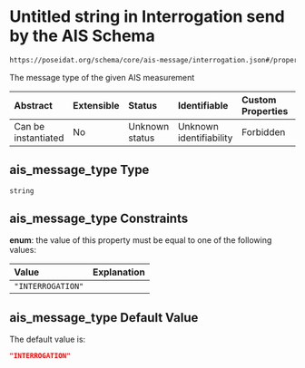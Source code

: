 # Untitled string in Interrogation send by the AIS Schema

```txt
https://poseidat.org/schema/core/ais-message/interrogation.json#/properties/ais_message_type
```

The message type of the given AIS measurement

| Abstract            | Extensible | Status         | Identifiable            | Custom Properties | Additional Properties | Access Restrictions | Defined In                                                                                |
| :------------------ | :--------- | :------------- | :---------------------- | :---------------- | :-------------------- | :------------------ | :---------------------------------------------------------------------------------------- |
| Can be instantiated | No         | Unknown status | Unknown identifiability | Forbidden         | Allowed               | none                | [interrogation.json*](schemas/core/ais-message/interrogation.json "open original schema") |

## ais_message_type Type

`string`

## ais_message_type Constraints

**enum**: the value of this property must be equal to one of the following values:

| Value             | Explanation |
| :---------------- | :---------- |
| `"INTERROGATION"` |             |

## ais_message_type Default Value

The default value is:

```json
"INTERROGATION"
```

